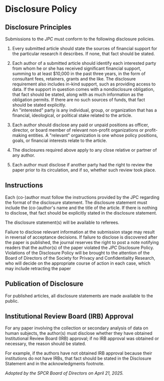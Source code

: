 # Disclosure Policy  

## Disclosure Principles

Submissions to the *JPC* must conform to the following disclosure
policies.

1.  Every submitted article should state the sources of financial
    support for the particular research it describes. If none, that fact
    should be stated.

2.  Each author of a submitted article should identify each interested
    party from whom he or she has received significant financial
    support, summing to at least \$10,000 in the past three years, in
    the form of consultant fees, retainers, grants and the like. The
    disclosure requirement also includes in-kind support, such as
    providing access to data. If the support in question comes with a
    nondisclosure obligation, that fact should be stated, along with as
    much information as the obligation permits. If there are no such
    sources of funds, that fact should be stated explicitly.\
    An "interested" party is any individual, group, or organization that
    has a financial, ideological, or political stake related to the
    article.

3.  Each author should disclose any paid or unpaid positions as officer,
    director, or board member of relevant non-profit organizations or
    profit-making entities. A "relevant" organization is one whose
    policy positions, goals, or financial interests relate to the
    article.

4.  The disclosures required above apply to any close relative or
    partner of any author.

5.  Each author must disclose if another party had the right to review
    the paper prior to its circulation, and if so, whether such review
    took place.

## Instructions

Each (co-)author must follow the instructions provided by the JPC
regarding the format of the disclosure statement. The disclosure
statement must include the (co-)author's name and the title of the
article. If there is nothing to disclose, that fact should be explicitly
stated in the disclosure statement.

The disclosure statement(s) will be available to referees.

Failure to disclose relevant information at the submission stage may
result in reversal of acceptance decisions. If failure to disclose is
discovered after the paper is published, the journal reserves the right
to post a note notifying readers that the author(s) of the paper
violated the *JPC* Disclosure Policy. Violations of the Disclosure
Policy will be brought to the attention of the Board of Directors of the
Society for Privacy and Confidentiality Research, who will decide on the
appropriate course of action in each case, which may include retracting
the paper

## Publication of Disclosure

For published articles, all disclosure statements are made available to
the public.

## Institutional Review Board (IRB) Approval

For any paper involving the collection or secondary analysis of data on
human subjects, the author(s) must disclose whether they have obtained
Institutional Review Board (IRB) approval; if no IRB approval was
obtained or necessary, the reason should be stated.

For example, if the authors have not obtained IRB approval because their
institutions do not have IRBs, that fact should be stated in the
Disclosure Statement and in the acknowledgments footnote.

*Adopted by the SPCR Board of Directors on April 21, 2025.*
